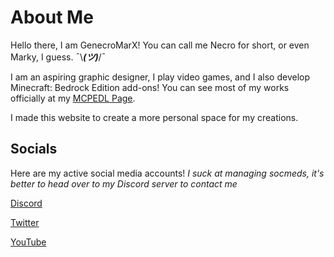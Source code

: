 # About Me

Hello there, I am GenecroMarX! You can call me Necro for short, or even Marky, I guess. ¯\\___(ツ)___/¯

I am an aspiring graphic designer, I play video games, and I also develop Minecraft: Bedrock Edition add-ons! You can see most of my works officially at my [MCPEDL Page](https://mcpedl.com/user/zachmc/).

I made this website to create a more personal space for my creations.



## Socials

Here are my active social media accounts! _I suck at managing socmeds, it's better to head over to my Discord server to contact me_

[Discord](https://discord.gg/h4Q6mfGrh3)

[Twitter](https://twitter.com/GenecroMarcus)

[YouTube](https://www.youtube.com/channel/UC1NQ6FKRa-Uvgb3V9bW1u9w)

